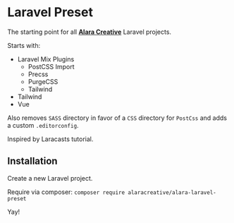 # Laravel Preset

The starting point for all **[Alara Creative](https://alaracreative.com)** Laravel projects.

Starts with:

- Laravel Mix Plugins
    - PostCSS Import
    - Precss
    - PurgeCSS
    - Tailwind
- Tailwind
- Vue

Also removes `SASS` directory in favor of a `CSS` directory for `PostCss` and adds a custom `.editorconfig`.

Inspired by Laracasts tutorial.

## Installation

Create a new Laravel project.

Require via composer: `composer require alaracreative/alara-laravel-preset`

Yay!
